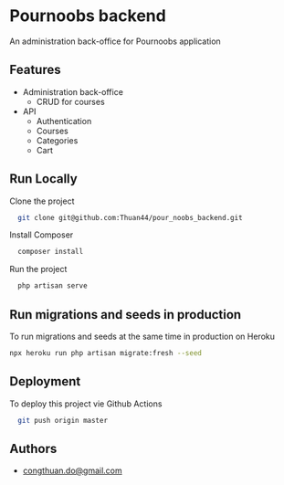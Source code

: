 # Pournoobs backend

An administration back-office for Pournoobs application

## Features

-   Administration back-office
    -   CRUD for courses
-   API
    -   Authentication
    -   Courses
    -   Categories
    -   Cart

## Run Locally

Clone the project

```bash
  git clone git@github.com:Thuan44/pour_noobs_backend.git
```

Install Composer

```bash
  composer install
```

Run the project

```bash
  php artisan serve
```

## Run migrations and seeds in production

To run migrations and seeds at the same time in production on Heroku

```bash
npx heroku run php artisan migrate:fresh --seed
```

## Deployment

To deploy this project vie Github Actions

```bash
  git push origin master
```

## Authors

-   [congthuan.do@gmail.com](https://github.com/Thuan44)
